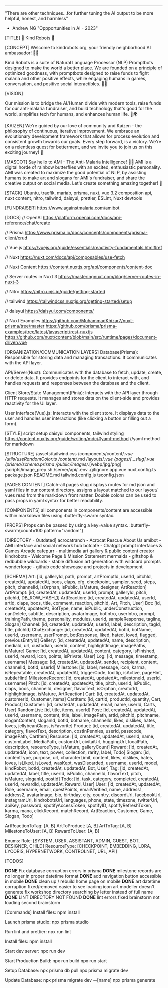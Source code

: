 ---

"There are other techniques...for further tuning the AI output to be more helpful, honest, and harmless"

- Andrew NG
  "Oppportunities in AI - 2023"

[TITLE]
🌈 Kind Robots 🤖

[CONCEPT]
Welcome to kindrobots.org, your friendly neighborhood AI ambassador! 🤖👋

Kind Robots is a suite of Natural Language Processor (NLP) Promptbots designed to make the world a better place. We are founded on a principle of optimized goodness, with promptbots designed to raise funds to fight malaria and other positive effects, while engaging humans in games, conversation, and positive social interactibles. 🎩✨

[VISION]

Our mission is to bridge the AI/Human divide with modern tools, raise funds for our anti-malaria fundraiser, and build technology that's good for the world, simplifies tech for humans, and enhances human life. 💪🌍

[KAIZEN]
We're guided by our love of community and Kaizen - the philosophy of continuous, iterative improvement. We embrace an evolutionary development framework that allows for process evolution and consistent growth towards our goals. Every step forward, is a victory. We're on a relentless quest for betterment, and we invite you to join us on this exciting journey! 🚀

[MASCOT]
Say hello to AMI - The Anti-Malaria Intelligence! 🦋🌈 AMI is a digital horde of rainbow butterflies with an excited, enthusiastic personality. AMI was created to maximize the good potential of NLP, by assisting humans to make art and slogans for AMI's fundraiser, and share the creative output on social media. Let's create something amazing together! 🎨

[STACK]
Ubuntu, traefik, mariab, prisma, nuxt, vue 3.2 composition api, nuxt content, nitro, tailwind, daisyui, prettier, ESLint, Nuxt devtools

[FUNDRAISER]
https://www.againstmalaria.com/amibot

[DOCS]
// OpenAI
https://platform.openai.com/docs/api-reference/chat/create

// Prisma
https://www.prisma.io/docs/concepts/components/prisma-client/crud

// Vue.js
https://vuejs.org/guide/essentials/reactivity-fundamentals.html#ref

// Nuxt
https://nuxt.com/docs/api/composables/use-fetch

// Nuxt Content
https://content.nuxtjs.org/api/components/content-doc

// Server routes in Nuxt 3
https://masteringnuxt.com/blog/server-routes-in-nuxt-3

// Nitro
https://nitro.unjs.io/guide/getting-started

// tailwind
https://tailwindcss.nuxtjs.org/getting-started/setup

// daisyui
https://daisyui.com/components/

// Nuxt Examples
https://github.com/MuhammadKhizar7/nuxt-prisma/tree/master
https://github.com/prisma/prisma-examples/tree/latest/javascript/rest-nuxtjs
https://github.com/nuxt/content/blob/main/src/runtime/pages/document-driven.vue

[ORGANIZATION/COMMUNICATION LAYERS]
Database(Prisma): Responsible for storing data and managing transactions. It communicates with the API layer.

API/Server(Nuxt): Communicates with the database to fetch, update, create, or delete data. It provides endpoints for the client to interact with, and handles requests and responses between the database and the client.

Client Store/State Management(Pinia): Interacts with the API layer through HTTP requests. It manages and stores data on the client-side and provides reactivity for the UI layer.

User Interface(Vue).js: Interacts with the client store. It displays data to the user and handles user interactions (like clicking a button or filling out a form).

[STYLE]
script setup
daisyui components, tailwind styling
https://content.nuxtjs.org/guide/writing/mdc/#yaml-method //yaml method for markdown

[STRUCTURE]
/assets/tailwind.css
/components/content/_.vue
/utils/useRandomColor.ts
/content/_.md
/layouts/_.vue
/pages/[...slug].vue
/prisma/schema.prisma
/public/images/_.[webp/jpg/png]
/scripts/image_prep.sh
/server/api/
.env
.gitignore
app.vue
nuxt.config.ts
package.json
README.md
tailwind.config.js
tsconfig.json

[PAGES CONTENT]
Catch-all pages slug displays <NuxtPage> routes for md json and yaml files in our content directory. <NuxtLayout> assigns a layout matched to our layout/ vues read from the markdown front matter. Double colons can be used to pass props in yaml syntax for better readability.

[COMPONENTS]
all components in components/content are accessible within markdown files using :butterfly-swarm syntax.

[PROPS]
Props can be passed by using a key=value syntax.
:butterfly-swarm{count=100 pattern="random"}

[DIRECTORY - Outdated]
acrocatranch - Acrocat Rescue About Us
amibot - AMI interface and social network hub
botcafe - Chatgpt prompt interfaces & Games Arcade
cafepurr - multimedia art gallery & public content creator
kindrobots - Welcome Page & Mission Statement
mermaids - giftshop & redbubble
wildcards - stable diffusion art generation with wildcard prompts
wonderforge - github code showcase and projects in development

[SCHEMA]
Art: [id, galleryId, path, prompt, artPromptId, userId, pitchId, createdAt, updatedAt, boos, claps, cfg, checkpoint, sampler, seed, steps, pitch, channelId, isOrphan, isPublic, isMature, designer, ArtReaction]
ArtPrompt: [id, createdAt, updatedAt, userId, prompt, galleryId, pitch, pitchId, DB_ROW_HASH_1]
ArtReaction: [id, createdAt, updatedAt, userId, artId, claps, boos, title, comment, reaction, pitchId, Art, Pitch, User]
Bot: [id, createdAt, updatedAt, BotType, name, isPublic, underConstruction, canDelete, subtitle, description, avatarImage, botIntro, userIntro, prompt, trainingPath, theme, personality, modules, userId, sampleResponse, tagline, Slogan]
Channel: [id, createdAt, updatedAt, userId, label, description, tagId, title, pitchId]
ChatExchange: [id, createdAt, updatedAt, botId, botName, userId, username, userPrompt, botResponse, liked, hated, loved, flagged, previousEntryId]
Gallery: [id, createdAt, updatedAt, name, description, mediaId, url, custodian, userId, content, highlightImage, imagePaths, isMature]
Game: [id, createdAt, updatedAt, content, category, isFinished, userId, reward, icon, points, isPrivate, User]
Log: [id, message, timestamp, username]
Message: [id, createdAt, updatedAt, sender, recipient, content, channelId, botId, userId]
Milestone: [id, label, message, icon, karma, isRepeatable, createdAt, updatedAt, triggerCode, tooltip, isActive, pageHint, subtleHint]
MilestoneRecord: [id, createdAt, updatedAt, milestoneId, userId, username]
Pitch: [id, createdAt, updatedAt, title, pitch, userId, isPublic, claps, boos, channelId, designer, flavorText, isOrphan, creatorId, highlightImage, isMature, ArtReaction]
Cart: [id, createdAt, updatedAt, customerId, Customer, items]
CartItem: [id, cartId, productId, quantity, Cart, Product]
Customer: [id, createdAt, updatedAt, email, name, userId, Carts, User]
RandomList: [id, title, items, userId]
Post: [id, createdAt, updatedAt, userId, username, content, title, label, imagePath, artId, pitchId, pitchname, sloganContent, sloganId, botId, botname, channelId, likes, dislikes, hates, loves, jellybeanClaps, isFavorite]
Product: [id, createdAt, updatedAt, title, category, flavorText, description, costInPennies, userId, passcode, imagePath, CartItem]
Resource: [id, createdAt, updatedAt, userId, name, customLabel, MediaPath, customUrl, civitaiUrl, huggingUrl, localPath, description, resourceType, isMature, galleryCount]
Reward: [id, createdAt, updatedAt, icon, text, power, collection, rarity, label, Todo]
Slogan: [id, contentType, purpose, url, characterLimit, content, likes, dislikes, hates, loves, isLiked, isLoved, wasKept, wasDiscarded, username, userId, model, kindRobot, botId, createdAt, updatedAt, Bot, User]
Tag: [id, createdAt, updatedAt, label, title, userId, isPublic, channelId, flavorText, pitch, isMature, sloganId, postId]
Todo: [id, task, category, completed, createdAt, userId, rewardId, updatedAt, Reward, User]
User: [id, createdAt, updatedAt, Role, username, email, questPoints, emailVerified, name, address1, address2, avatarImage, bio, birthday, city, country, discordUrl, facebookUrl, instagramUrl, kindrobotsUrl, languages, phone, state, timezone, twitterUrl, apiKey, password, spotifyAccessToken, spotifyID, spotifyRefreshToken, karma, mana, clickRecord, matchRecord, ArtReaction, Customer, Game, Slogan, Todo]

ArtReactionToTag: [A, B]
ArtToProduct: [A, B]
ArtToTag: [A, B]
MilestoneToUser: [A, B]
RewardToUser: [A, B]

Enums:
Role: [SYSTEM, USER, ASSISTANT, ADMIN, GUEST, BOT, DESIGNER, CHILD]
ResourceType: [CHECKPOINT, EMBEDDING, LORA, LYCORIS, HYPERNETWORK, CONTROLNET, URL, API]

[TODOS]

**DONE** Fix database corruption errors in prisma
**DONE** milestone records are no longer in proper datetime format
**DONE** add navigation button accessible in mobile
**DONE** clean up / rebuild home page on mobile
**DONE** art datetime corruption fixed/removed
easier to see loading icon
art modeller doesn't generate
fix workshop directory searching by letter instead of full name
**DONE** LINT DIRECTORY NOT FOUND
**DONE** lint errors fixed
brainstorm not loading second brainstorm

[Commands]
Install files:
npm install

Launch prisma studio:
npx prisma studio

Run lint and prettier:
npx run lint

Install files:
npm install

Start dev server:
npx run dev

Start Production Build:
npx run build
npx run start

Setup Database:
npx prisma db pull
npx prisma migrate dev

Update Database:
npx prisma migrate dev --[name]
npx prisma generate
